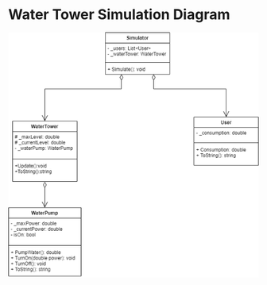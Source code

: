 # Water Tower Simulation Diagram
![Water Tower Simulator Diagram](https://github.com/HOK405/SSWU_BohdanTereshchenko_NET_CAMP/blob/main/Home_task_3/Water%20Tower%20Simulator.png)
